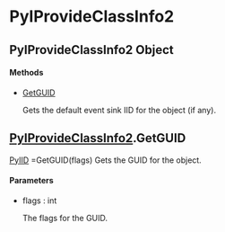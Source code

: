# PyIProvideClassInfo2

## PyIProvideClassInfo2 Object



#### Methods


  - [GetGUID](PyIProvideClassInfo2.md#pyiprovideclassinfo2getguid)

    Gets the default event sink IID for the object \(if any\)\.&nbsp;


## [PyIProvideClassInfo2](#pyiprovideclassinfo2)\.GetGUID

[PyIID](#pyiid) =GetGUID\(flags\)
Gets the GUID for the object\.

#### Parameters


  - flags : int

    The flags for the GUID\.